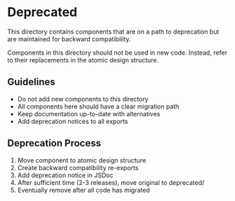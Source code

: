 # Deprecated

This directory contains components that are on a path to deprecation but are maintained for backward compatibility.

Components in this directory should not be used in new code. Instead, refer to their replacements in the atomic design structure.

## Guidelines

- Do not add new components to this directory
- All components here should have a clear migration path
- Keep documentation up-to-date with alternatives
- Add deprecation notices to all exports

## Deprecation Process

1. Move component to atomic design structure
2. Create backward compatibility re-exports
3. Add deprecation notice in JSDoc
4. After sufficient time (2-3 releases), move original to deprecated/
5. Eventually remove after all code has migrated 